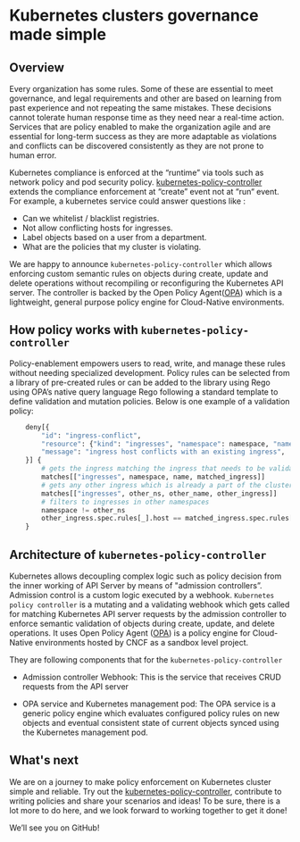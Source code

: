 # Kubernetes clusters governance made simple

## Overview

Every organization has some rules. Some of these are essential to meet governance, and legal requirements and other are based on learning from past experience and not repeating the same mistakes. These decisions cannot tolerate human response time as they need near a real-time action. Services that are policy enabled to make the organization agile and are essential for long-term success as they are more adaptable as violations and conflicts can be discovered consistently as they are not prone to human error. 

Kubernetes compliance is enforced at the “runtime” via tools such as network policy and pod security policy. [kubernetes-policy-controller](https://github.com/Azure/kubernetes-policy-controller) extends the compliance enforcement at “create” event not at “run“ event. For example, a kubernetes service could answer questions like :

* Can we whitelist / blacklist registries.
* Not allow conflicting hosts for ingresses.
* Label objects based on a user from a department.
* What are the policies that my cluster is violating.

We are happy to announce `kubernetes-policy-controller` which allows enforcing custom semantic rules on objects during create, update and delete operations without recompiling or reconfiguring the Kubernetes API server. The controller is backed by the Open Policy Agent([OPA](https://github.com/open-policy-agent/opa)) which is a lightweight, general purpose policy engine for Cloud-Native environments.

## How policy works with `kubernetes-policy-controller`

Policy-enablement empowers users to read, write, and manage these rules without needing specialized development. Policy rules can be selected from a library of pre-created rules or can be added to the library using Rego using OPA’s native query language Rego following a standard template to define validation and mutation policies. Below is one example of a validation policy:

```python
    deny[{
        "id": "ingress-conflict",
        "resource": {"kind": "ingresses", "namespace": namespace, "name": name},
        "message": "ingress host conflicts with an existing ingress",
    }] {
        # gets the ingress matching the ingress that needs to be validated
        matches[["ingresses", namespace, name, matched_ingress]]
        # gets any other ingress which is already a part of the cluster
        matches[["ingresses", other_ns, other_name, other_ingress]]
        # filters to ingresses in other namespaces
        namespace != other_ns
        other_ingress.spec.rules[_].host == matched_ingress.spec.rules[_].host
    }
```

## Architecture of `kubernetes-policy-controller`

Kubernetes allows decoupling complex logic such as policy decision from the inner working of API Server by means of "admission controllers”. Admission control is a custom logic executed by a webhook. `Kubernetes policy controller` is a mutating and a validating webhook which gets called for matching Kubernetes API server requests by the admission controller to enforce semantic validation of objects during create, update, and delete operations. It uses Open Policy Agent ([OPA](https://github.com/open-policy-agent/opa)) is a policy engine for Cloud-Native environments hosted by CNCF as a sandbox level project.

They are following components that for the `kubernetes-policy-controller`

* Admission controller Webhook: This is the service that receives CRUD requests from the API server

* OPA service and Kubernetes management pod: The OPA service is a generic policy engine which evaluates configured policy rules on new objects and eventual consistent state of current objects synced using the Kubernetes management pod. 

## What's next

We are on a journey to make policy enforcement on Kubernetes cluster simple and reliable. Try out the [kubernetes-policy-controller](https://github.com/Azure/kubernetes-policy-controller), contribute to writing policies and share your scenarios and ideas! To be sure, there is a lot more to do here, and we look forward to working together to get it done!

We’ll see you on GitHub!
